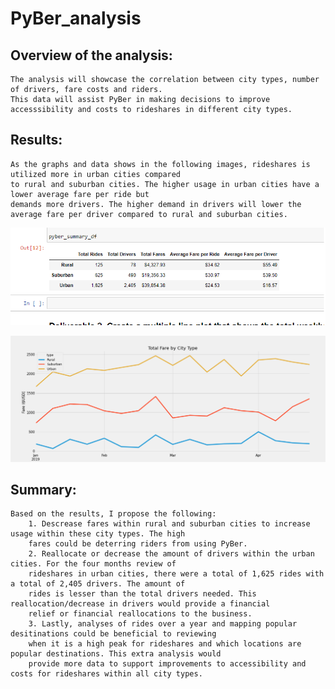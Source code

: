 # PyBer_analysis
## Overview of the analysis: 
    The analysis will showcase the correlation between city types, number of drivers, fare costs and riders. 
    This data will assist PyBer in making decisions to improve accesssibility and costs to rideshares in different city types. 

## Results: 
    As the graphs and data shows in the following images, rideshares is utilized more in urban cities compared 
    to rural and suburban cities. The higher usage in urban cities have a lower average fare per ride but 
    demands more drivers. The higher demand in drivers will lower the average fare per driver compared to rural and suburban cities. 

![Deliverable_1.png](analysis/Deliverable_1.png)


![PyBer_fare_summary.png](analysis/PyBer_fare_summary.png)


## Summary: 
    Based on the results, I propose the following: 
        1. Descrease fares within rural and suburban cities to increase usage within these city types. The high 
        fares could be deterring riders from using PyBer. 
        2. Reallocate or decrease the amount of drivers within the urban cities. For the four months review of 
        rideshares in urban cities, there were a total of 1,625 rides with a total of 2,405 drivers. The amount of 
        rides is lesser than the total drivers needed. This reallocation/decrease in drivers would provide a financial 
        relief or financial reallocations to the business. 
        3. Lastly, analyses of rides over a year and mapping popular desitinations could be beneficial to reviewing 
        when it is a high peak for rideshares and which locations are popular destinations. This extra analysis would 
        provide more data to support improvements to accessibility and costs for rideshares within all city types. 

        

